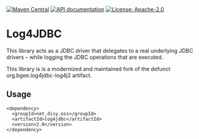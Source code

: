[![Maven Central](https://img.shields.io/maven-central/v/net.disy.oss/log4jdbc.svg)](https://search.maven.org/search?q=g:net.disy.oss%20AND%20a:log4jdbc)
[![API documentation](http://javadoc.io/badge/net.disy.oss/log4jdbc.svg)](http://javadoc.io/doc/net.disy.oss/log4jdbc)
[![License: Apache-2.0](https://img.shields.io/github/license/DisyInformationssysteme/log4jdbc.svg)](LICENSE)

# Log4JDBC

This library acts as a JDBC driver that delegates to a real underlying JDBC drivers –
while logging the JDBC operations that are executed.

This library is is a modernized and maintained fork of the defunct org.bgee.log4jdbc-log4j2 artifact.


## Usage

```
<dependency>
  <groupId>net.disy.oss</groupId>
  <artifactId>log4jdbc</artifactId>
  <version>2.0</version>
</dependency>
```

